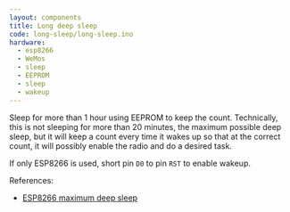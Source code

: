 ```yaml
---
layout: components
title: Long deep sleep
code: long-sleep/long-sleep.ino
hardware:
  - esp8266
  - WeMos
  - sleep
  - EEPROM
  - sleep
  - wakeup
---
```


Sleep for more than 1 hour using EEPROM to keep the count. Technically, this is not sleeping for more than 20 minutes, the maximum possible deep sleep, but it will keep a count every time it wakes up so that at the correct count, it will possibly enable the radio and do a desired task.

If only ESP8266 is used, short pin `D0` to pin `RST` to enable wakeup.

References:

- [ESP8266 maximum deep sleep](https://thingpulse.com/max-deep-sleep-for-esp8266/)
